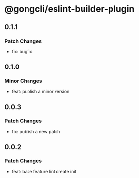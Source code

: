 # @gongcli/eslint-builder-plugin

## 0.1.1

### Patch Changes

- fix: bugfix

## 0.1.0

### Minor Changes

- feat: publish a minor version

## 0.0.3

### Patch Changes

- fix: publish a new patch

## 0.0.2

### Patch Changes

- feat: base feature lint create init
